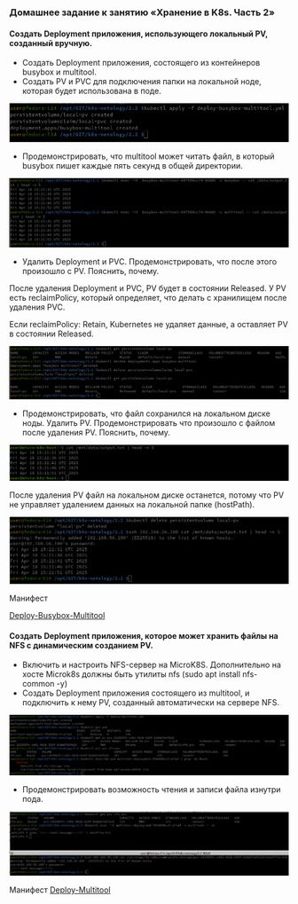 ### Домашнее задание к занятию «Хранение в K8s. Часть 2»

#### Создать Deployment приложения, использующего локальный PV, созданный вручную.

- Создать Deployment приложения, состоящего из контейнеров busybox и multitool.
- Создать PV и PVC для подключения папки на локальной ноде, которая будет использована в поде.

![alt text](1.png)

- Продемонстрировать, что multitool может читать файл, в который busybox пишет каждые пять секунд в общей директории.

![alt text](2.png)

- Удалить Deployment и PVC. Продемонстрировать, что после этого произошло с PV. Пояснить, почему.

После удаления Deployment и PVC, PV будет в состоянии Released. У PV есть reclaimPolicy, который определяет, что делать с хранилищем после удаления PVC.

Если reclaimPolicy: Retain, Kubernetes не удаляет данные, а оставляет PV в состоянии Released.

![alt text](3.png)

- Продемонстрировать, что файл сохранился на локальном диске ноды. Удалить PV. Продемонстрировать что произошло с файлом после удаления PV. Пояснить, почему.

![alt text](4.png)

После удаления PV файл на локальном диске останется, потому что PV не управляет удалением данных на локальной папке (hostPath).

![alt text](5.png)

Манифест

[Deploy-Busybox-Multitool](deploy-busybox-multitool.yml)


#### Создать Deployment приложения, которое может хранить файлы на NFS с динамическим созданием PV.

- Включить и настроить NFS-сервер на MicroK8S. Дополнительно на хосте Microk8s должны быть утилиты nfs (sudo apt install nfs-common -y)
- Создать Deployment приложения состоящего из multitool, и подключить к нему PV, созданный автоматически на сервере NFS.

![alt text](6.png)

- Продемонстрировать возможность чтения и записи файла изнутри пода.

![alt text](7.png)

Манифест
[Deploy-Multitool](deploy-multitool.yml)


